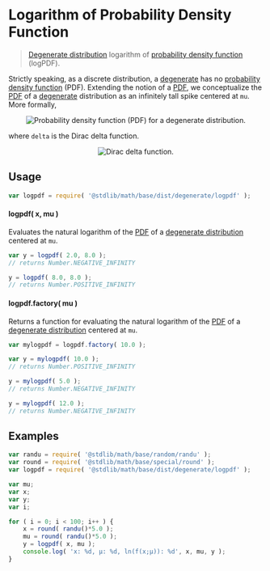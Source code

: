 # Logarithm of Probability Density Function

> [Degenerate distribution][degenerate-distribution] logarithm of [probability density function][pdf] (logPDF).


<section class="intro">

Strictly speaking, as a discrete distribution, a [degenerate][degenerate-distribution] has no [probability density function][pdf] (PDF). Extending the notion of a [PDF][pdf], we conceptualize the [PDF][pdf] of a [degenerate][degenerate-distribution] distribution as an infinitely tall spike centered at `mu`. More formally,

<!-- <equation class="equation" label="eq:degenerate_pdf" align="center" raw="f(x;\mu) = \delta(x-\mu)" alt="Probability density function (PDF) for a degenerate distribution."> -->

<div class="equation" align="center" data-raw-text="f(x;\mu) = \delta(x-\mu)" data-equation="eq:degenerate_pdf">
    <img src="" alt="Probability density function (PDF) for a degenerate distribution.">
    <br>
</div>

<!-- </equation> -->

where `delta` is the Dirac delta function.

<!-- <equation class="equation" label="eq:dirac_delta" align="center" raw="\delta(x) = {\begin{cases}+\infty , & x = 0\\0, & x \neq 0\end{cases}}" alt="Dirac delta function."> -->

<div class="equation" align="center" data-raw-text="\delta(x) = {\begin{cases}+\infty, &amp; x = 0\\0, &amp; x \neq 0\end{cases}}" data-equation="eq:dirac_delta">
    <img src="" alt="Dirac delta function.">
    <br>
</div>

<!-- </equation> -->

</section>

<!-- /.intro -->


<section class="usage">

## Usage

``` javascript
var logpdf = require( '@stdlib/math/base/dist/degenerate/logpdf' );
```

#### logpdf( x, mu )

Evaluates the natural logarithm of the [PDF][pdf] of a [degenerate distribution][degenerate-distribution] centered at `mu`.

``` javascript
var y = logpdf( 2.0, 8.0 );
// returns Number.NEGATIVE_INFINITY

y = logpdf( 8.0, 8.0 );
// returns Number.POSITIVE_INFINITY
```

#### logpdf.factory( mu )

Returns a function for evaluating the natural logarithm of the [PDF][pdf] of a [degenerate distribution][degenerate-distribution] centered at `mu`.

``` javascript
var mylogpdf = logpdf.factory( 10.0 );

var y = mylogpdf( 10.0 );
// returns Number.POSITIVE_INFINITY

y = mylogpdf( 5.0 );
// returns Number.NEGATIVE_INFINITY

y = mylogpdf( 12.0 );
// returns Number.NEGATIVE_INFINITY
```

</section>

<!-- /.usage -->


<section class="examples">

## Examples

``` javascript
var randu = require( '@stdlib/math/base/random/randu' );
var round = require( '@stdlib/math/base/special/round' );
var logpdf = require( '@stdlib/math/base/dist/degenerate/logpdf' );

var mu;
var x;
var y;
var i;

for ( i = 0; i < 100; i++ ) {
    x = round( randu()*5.0 );
    mu = round( randu()*5.0 );
    y = logpdf( x, mu );
    console.log( 'x: %d, µ: %d, ln(f(x;µ)): %d', x, mu, y );
}
```

</section>

<!-- /.examples -->


<section class="links">

[pdf]: https://en.wikipedia.org/wiki/Probability_density_function
[degenerate-distribution]: https://en.wikipedia.org/wiki/Degenerate_distribution

</section>

<!-- /.links -->
